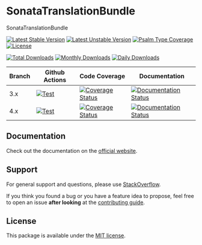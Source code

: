 <!--
DO NOT EDIT THIS FILE!

It's auto-generated by sonata-project/dev-kit package.
-->

# SonataTranslationBundle

SonataTranslationBundle

[![Latest Stable Version](https://poser.pugx.org/sonata-project/translation-bundle/v/stable)](https://packagist.org/packages/sonata-project/translation-bundle)
[![Latest Unstable Version](https://poser.pugx.org/sonata-project/translation-bundle/v/unstable)](https://packagist.org/packages/sonata-project/translation-bundle)
[![Psalm Type Coverage][shepherd_stable_badge]][shepherd_stable_link]
[![License](https://poser.pugx.org/sonata-project/translation-bundle/license)](https://packagist.org/packages/sonata-project/translation-bundle)

[![Total Downloads](https://poser.pugx.org/sonata-project/translation-bundle/downloads)](https://packagist.org/packages/sonata-project/translation-bundle)
[![Monthly Downloads](https://poser.pugx.org/sonata-project/translation-bundle/d/monthly)](https://packagist.org/packages/sonata-project/translation-bundle)
[![Daily Downloads](https://poser.pugx.org/sonata-project/translation-bundle/d/daily)](https://packagist.org/packages/sonata-project/translation-bundle)

Branch | Github Actions | Code Coverage | Documentation |
------ | -------------- | ------------- | ------------- |
3.x | [![Test][test_stable_badge]][test_stable_link] | [![Coverage Status][coverage_stable_badge]][coverage_stable_link] | [![Documentation Status][documentation_stable_badge]][documentation_stable_link] |
4.x | [![Test][test_unstable_badge]][test_unstable_link] | [![Coverage Status][coverage_unstable_badge]][coverage_unstable_link] | [![Documentation Status][documentation_unstable_badge]][documentation_unstable_link] |

## Documentation

Check out the documentation on the [official website](https://docs.sonata-project.org/projects/SonataTranslationBundle).

## Support

For general support and questions, please use [StackOverflow](https://stackoverflow.com/questions/tagged/sonata).

If you think you found a bug or you have a feature idea to propose, feel free to open an issue
**after looking** at the [contributing guide](CONTRIBUTING.md).

## License

This package is available under the [MIT license](LICENSE).

[test_stable_badge]: https://github.com/sonata-project/SonataTranslationBundle/workflows/Test/badge.svg?branch=3.x
[test_stable_link]: https://github.com/sonata-project/SonataTranslationBundle/actions?query=workflow:test+branch:3.x
[test_unstable_badge]: https://github.com/sonata-project/SonataTranslationBundle/workflows/Test/badge.svg?branch=4.x
[test_unstable_link]: https://github.com/sonata-project/SonataTranslationBundle/actions?query=workflow:test+branch:4.x
[coverage_stable_badge]: https://codecov.io/gh/sonata-project/SonataTranslationBundle/branch/3.x/graph/badge.svg
[coverage_stable_link]: https://app.codecov.io/gh/sonata-project/SonataTranslationBundle/tree/3.x
[coverage_unstable_badge]: https://codecov.io/gh/sonata-project/SonataTranslationBundle/branch/4.x/graph/badge.svg
[coverage_unstable_link]: https://app.codecov.io/gh/sonata-project/SonataTranslationBundle/tree/4.x
[shepherd_stable_badge]: https://shepherd.dev/github/sonata-project/SonataTranslationBundle/coverage.svg
[shepherd_stable_link]: https://shepherd.dev/github/sonata-project/SonataTranslationBundle
[documentation_stable_badge]: https://readthedocs.org/projects/sonatatranslationbundle/badge/?version=3.x
[documentation_stable_link]: https://docs.sonata-project.org/projects/SonataTranslationBundle/en/3.x/?badge=3.x
[documentation_unstable_badge]: https://readthedocs.org/projects/sonatatranslationbundle/badge/?version=4.x
[documentation_unstable_link]: https://docs.sonata-project.org/projects/SonataTranslationBundle/en/4.x/?badge=4.x
